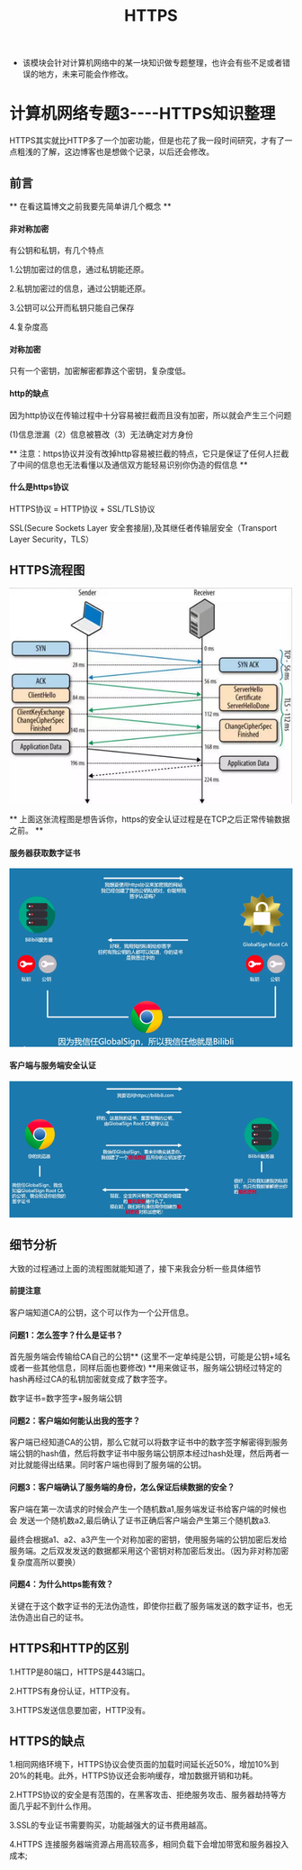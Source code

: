 ﻿---
layout: post
title:  "HTTPS"
data: 星期一, 02. 三月 2020 05:00下午 
categories: 计算机网络
tags: 专题
---
* 该模块会针对计算机网络中的某一块知识做专题整理，也许会有些不足或者错误的地方，未来可能会作修改。

#  计算机网络专题3----HTTPS知识整理

>
HTTPS其实就比HTTP多了一个加密功能，但是也花了我一段时间研究，才有了一点粗浅的了解，这边博客也是想做个记录，以后还会修改。



## 前言
** 在看这篇博文之前我要先简单讲几个概念 **

#### 非对称加密
有公钥和私钥，有几个特点

1.公钥加密过的信息，通过私钥能还原。

2.私钥加密过的信息，通过公钥能还原。

3.公钥可以公开而私钥只能自己保存

4.复杂度高
#### 对称加密

只有一个密钥，加密解密都靠这个密钥，复杂度低。

#### http的缺点
因为http协议在传输过程中十分容易被拦截而且没有加密，所以就会产生三个问题

(1)信息泄漏（2）信息被篡改（3）无法确定对方身份

** 注意：https协议并没有改掉http容易被拦截的特点，它只是保证了任何人拦截了中间的信息也无法看懂以及通信双方能轻易识别你伪造的假信息 **

#### 什么是https协议

HTTPS协议 = HTTP协议 + SSL/TLS协议

SSL(Secure Sockets Layer 安全套接层),及其继任者传输层安全（Transport Layer Security，TLS）



## HTTPS流程图
![](imgs/20200303-165436.png)

** 上面这张流程图是想告诉你，https的安全认证过程是在TCP之后正常传输数据之前。 **

#### 服务器获取数字证书

![](imgs/20200303-165833.png)

#### 客户端与服务端安全认证

![](imgs/20200303-165804.png)

## 细节分析
大致的过程通过上面的流程图就能知道了，接下来我会分析一些具体细节
#### 前提注意
客户端知道CA的公钥，这个可以作为一个公开信息。

#### 问题1：怎么签字？什么是证书？
首先服务端会传输给CA自己的公钥** (这里不一定单纯是公钥，可能是公钥+域名或者一些其他信息，同样后面也要修改) **用来做证书，服务端公钥经过特定的hash再经过CA的私钥加密就变成了数字签字。

数字证书=数字签字+服务端公钥

#### 问题2：客户端如何能认出我的签字？
客户端已经知道CA的公钥，那么它就可以将数字证书中的数字签字解密得到服务端公钥的hash值，然后将数字证书中服务端公钥原本经过hash处理，然后两者一对比就能得出结果。同时客户端也得到了服务端的公钥。


#### 问题3：客户端确认了服务端的身份，怎么保证后续数据的安全？
客户端在第一次请求的时候会产生一个随机数a1,服务端发证书给客户端的时候也会
发送一个随机数a2,最后确认了证书正确后客户端会产生第三个随机数a3.

最终会根据a1、a2、a3产生一个对称加密的密钥，使用服务端的公钥加密后发给服务端。之后双发发送的数据都采用这个密钥对称加密后发出。（因为非对称加密复杂度高所以要换）

#### 问题4：为什么https能有效？
关键在于这个数字证书的无法伪造性，即使你拦截了服务端发送的数字证书，也无法伪造出自己的证书。


## HTTPS和HTTP的区别
1.HTTP是80端口，HTTPS是443端口。

2.HTTPS有身份认证，HTTP没有。

3.HTTPS发送信息要加密，HTTP没有。

## HTTPS的缺点
1.相同网络环境下，HTTPS协议会使页面的加载时间延长近50%，增加10%到20%的耗电。此外，HTTPS协议还会影响缓存，增加数据开销和功耗。

2.HTTPS协议的安全是有范围的，在黑客攻击、拒绝服务攻击、服务器劫持等方面几乎起不到什么作用。

3.SSL的专业证书需要购买，功能越强大的证书费用越高。

4.HTTPS 连接服务器端资源占用高较高多，相同负载下会增加带宽和服务器投入成本;
















